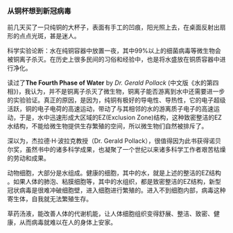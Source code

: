 ### 从铜杯想到新冠病毒

前几天买了一只纯铜的大杯子，表面有手工的凹痕，阳光照上去，在桌面反射出扇形的点点光斑，甚是迷人。

科学实验论断：水在纯铜容器中放置一夜，其中99%以上的细菌病毒等微生物会被铜离子杀灭。在历史上很多民间的习俗和经验中，也是将水盛放在铜质容器中进行净化。

读过了**The Fourth Phase of Water** by _Dr. Gerald Pollack_ (中文版《水的第四相》)，我认为，并不是铜离子杀灭了微生物，铜离子能否游离到水中还需要进一步的实验验证。真正的原因，是因为，纯铜有极好的导电性、导热性，它的电子超级活跃，铜的电子电荷的高速运动，带动了与其相邻的水的游离质子电子的高速运动，于是，水中迅速形成大区域的EZ(Exclusion Zone)结构，这种致密整洁的EZ水结构，不能给微生物提供生存繁殖的空间，所以微生物们自然被排斥了。

深以为，杰拉德·H·波拉克教授（Dr. Gerald Pollack），很值得因为此书获得诺贝尔奖，虽然书中的诸多科学成果，也凝聚了一个世纪以来诸多科学工作者艰苦枯燥的劳动和成果。

动物细胞，大部分是水组成。健康的细胞，其中的水，就是上述的整洁的EZ结构 。如果人体的肺泡、粘膜细胞等，其中的水组织，都是致密整洁的EZ结构，新型冠状病毒是很难冲破细胞壁，进入细胞进行繁殖的。进入不到细胞内部，病毒这种寄生体，自我就无法繁殖生存。

草药汤液，能改善人体的代谢机能，让人体细胞组织变得舒展、整洁、致密、健康，从而病毒就难以在人的身体上安家。
